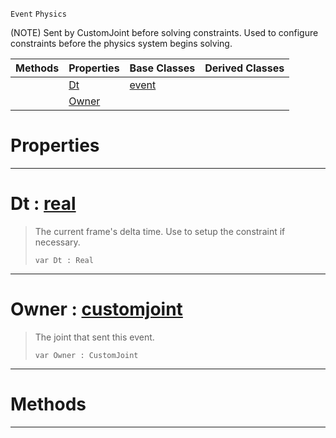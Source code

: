  `Event` `Physics`



(NOTE) Sent by CustomJoint before solving constraints. Used to configure constraints before the physics system begins solving.

|Methods|Properties|Base Classes|Derived Classes|
|---|---|---|---|
| |[ Dt](customjointevent.md#dt-zilch-engine-documenta)|[event](event.md)| |
| |[ Owner](customjointevent.md#owner-zilch-engine-docume)| | |


 #  Properties


---  
 #  Dt : [real](../nada_base_types/real.md)

> The current frame's delta time. Use to setup the constraint if necessary.
> ```TS:Nada
> var Dt : Real


---  
 #  Owner : [customjoint](customjoint.md)

> The joint that sent this event.
> ```TS:Nada
> var Owner : CustomJoint


---  
 #  Methods


---  
 

 